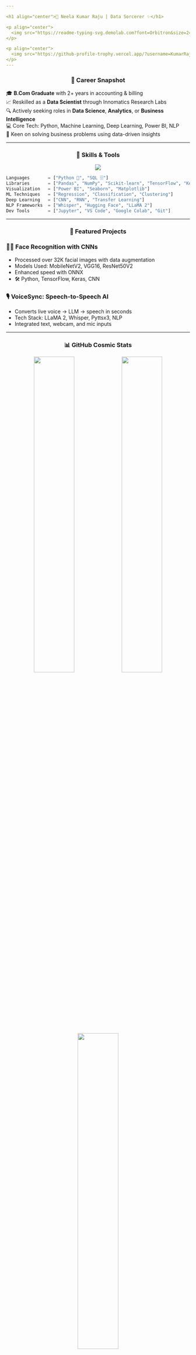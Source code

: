 ```yaml
---

<h1 align="center">🌠 Neela Kumar Raju | Data Sorcerer ✨</h1>

<p align="center">
  <img src="https://readme-typing-svg.demolab.com?font=Orbitron&size=24&pause=700&color=FF2D55&center=true&vCenter=true&width=600&lines=From+Numbers+to+Neural+Magic!;Python+%7C+AI+%7C+Power+BI+%7C+NLP;Unleashing+Data's+Hidden+Power+%F0%9F%94%AE" alt="Typing SVG" />
</p>

<p align="center">
  <img src="https://github-profile-trophy.vercel.app/?username=KumarRaju1313&theme=flat&no-frame=true&margin-w=10&column=5" width="80%" />
</p>
---
```


<h3 align="center">📌 Career Snapshot</h3>

🎓 **B.Com Graduate** with 2+ years in accounting & billing  
📈 Reskilled as a **Data Scientist** through Innomatics Research Labs  
🔍 Actively seeking roles in **Data Science**, **Analytics**, or **Business Intelligence**  
💻 Core Tech: Python, Machine Learning, Deep Learning, Power BI, NLP  
🧠 Keen on solving business problems using data-driven insights

---

<h3 align="center">🧠 Skills & Tools</h3>

<p align="center">
  <img src="https://skillicons.dev/icons?i=python,tensorflow,keras,numpy,pandas,scikit-learn,matplotlib,seaborn,powerbi,vscode,github" />
</p>

```python
Languages       = ["Python 🐍", "SQL 🗄️"]
Libraries       = ["Pandas", "NumPy", "Scikit-learn", "TensorFlow", "Keras"]
Visualization   = ["Power BI", "Seaborn", "Matplotlib"]
ML Techniques   = ["Regression", "Classification", "Clustering"]
Deep Learning   = ["CNN", "RNN", "Transfer Learning"]
NLP Frameworks  = ["Whisper", "Hugging Face", "LLaMA 2"]
Dev Tools       = ["Jupyter", "VS Code", "Google Colab", "Git"]
```

---

<h3 align="center">🚀 Featured Projects</h3>

### 🧑‍🚀 Face Recognition with CNNs
- Processed over 32K facial images with data augmentation
- Models Used: MobileNetV2, VGG16, ResNet50V2
- Enhanced speed with ONNX
- 🛠 Python, TensorFlow, Keras, CNN

### 🎙️ VoiceSync: Speech-to-Speech AI
- Converts live voice → LLM → speech in seconds
- Tech Stack: LLaMA 2, Whisper, Pyttsx3, NLP
- Integrated text, webcam, and mic inputs

---

<h3 align="center">📊 GitHub Cosmic Stats</h3>

<p align="center">
  <img src="https://github-readme-stats.vercel.app/api?username=KumarRaju1313&show_icons=true&theme=ambient_gradient&hide_border=true" width="47%" />
  <img src="https://github-readme-streak-stats.herokuapp.com/?user=KumarRaju1313&theme=ambient_gradient&hide_border=true" width="47%" />
</p>
<p align="center">
  <img src="https://github-readme-stats.vercel.app/api/top-langs/?username=KumarRaju1313&layout=compact&theme=ambient_gradient&hide_border=true" width="47%" />
</p>

---

<h3 align="center">📝 Medium Articles</h3>

💡 I write tutorials, case studies, and insights on AI/ML and Python on [Medium](https://medium.com/@kr868867).

---

<h3 align="center">🌐 Let's Connect</h3>

<p align="center">
  <a href="https://www.linkedin.com/in/kumar-raju-neela" target="_blank">
    <img src="https://img.shields.io/badge/LinkedIn-0A66C2?style=for-the-badge&logo=linkedin&logoColor=white"/>
  </a>
  <a href="mailto:neelakumarraju@gmail.com">
    <img src="https://img.shields.io/badge/Email-EA4335?style=for-the-badge&logo=gmail&logoColor=white"/>
  </a>
  <a href="https://medium.com/@kr868867" target="_blank">
    <img src="https://img.shields.io/badge/Medium-000000?style=for-the-badge&logo=medium&logoColor=white"/>
  </a>
  <a href="https://github.com/KumarRaju1313" target="_blank">
    <img src="https://img.shields.io/badge/GitHub-181717?style=for-the-badge&logo=github&logoColor=white"/>
  </a>
</p>

<p align="center">
  <img src="https://komarev.com/ghpvc/?username=KumarRaju1313&color=brightgreen&style=flat-square&label=Profile+Views" />
</p>

---

<p align="center">
  <img src="https://capsule-render.vercel.app/api?type=wave&color=gradient&height=150&section=footer&text=Crafting+Data+Magic+Everyday!&fontColor=FFFFFF&fontSize=20" />
</p>

<p align="center">
  <img src="https://capsule-render.vercel.app/api?type=rounded&color=FFFFFF&height=150&section=footer&text=Crafting+Data+Magic+Everyday!&fontColor=bd93f9&fontSize=20" />
</p>

<p align="center">
  <img src="https://capsule-render.vercel.app/api?type=capsule&color=90:00b7eb,007bff&height=150&section=footer&text=Crafting+Data+Magic+Everyday!&fontColor=FFFFFF&fontSize=20" />
</p>

<p align="center">
  <img src="https://capsule-render.vercel.app/api?type=wave&color=90:28a745,00FF00&height=150&section=footer&text=Crafting+Data+Magic+Everyday!&fontColor=FFFFFF&fontSize=20" />
</p>
---
